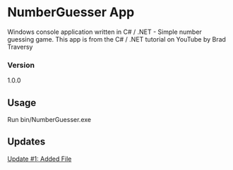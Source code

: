 # NumberGuesser App

Windows console application written in C# / .NET - Simple number guessing game. This app is from the C# / .NET tutorial on YouTube by Brad Traversy

### Version
1.0.0

## Usage
Run bin/NumberGuesser.exe

## Updates

[Update #1: Added File](https://github.com/test605/numberguesser/commit/a38c569ffcfd8f13e5ed43fb13b4bb6f2416286c)
